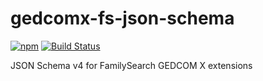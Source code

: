 # gedcomx-fs-json-schema

[![npm](https://img.shields.io/npm/v/gedcomx-fs-json-schema.svg?maxAge=2592000)](https://www.npmjs.com/package/gedcomx-fs-json-schema)
[![Build Status](https://travis-ci.org/rootsdev/gedcomx-fs-json-schema.svg?branch=master)](https://travis-ci.org/rootsdev/gedcomx-fs-json-schema)

JSON Schema v4 for FamilySearch GEDCOM X extensions
